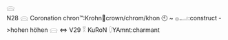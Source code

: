 𓈍  
N28 𓈍 Coronation chron™:Krohn👑crown/chrom/khon 🕙 ~ 𓐍𓂝:construct ->hohen höhen 𓈍 ⇔ V29 𓎝 KuRoN 𓆭YAmnt:charmant  